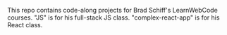 This repo contains code-along projects for Brad Schiff's LearnWebCode courses. "JS" is for his full-stack JS class. "complex-react-app" is for his React class.
